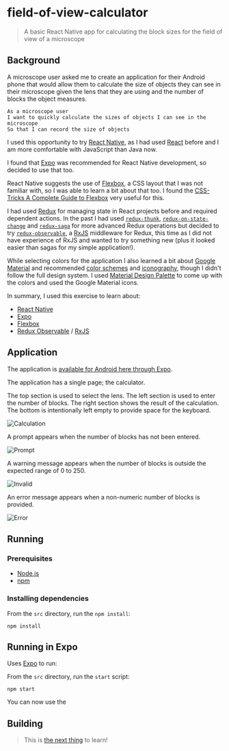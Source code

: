 # field-of-view-calculator #

> A basic React Native app for calculating the block sizes for the field of view of a microscope

## Background ##

A microscope user asked me to create an application for their Android phone that would allow them to calculate the size of objects they can see in their microscope given the lens that they are using and the number of blocks the object measures.

```gherkin
As a microscope user
I want to quickly calculate the sizes of objects I can see in the microscope
So that I can record the size of objects
```

I used this opportunity to try [React Native](http://facebook.github.io/react-native/), as I had used [React](https://reactjs.org/) before and I am more comfortable with JavaScript than Java now.

I found that [Expo](https://expo.io/) was recommended for React Native development, so decided to use that too.

React Native suggests the use of [Flexbox](https://developer.mozilla.org/en-US/docs/Web/CSS/CSS_Flexible_Box_Layout/Basic_Concepts_of_Flexbox), a CSS layout that I was not familiar with, so I was able to learn a bit about that too. I found the [CSS-Tricks A Complete Guide to Flexbox](https://css-tricks.com/snippets/css/a-guide-to-flexbox/) very useful for this.

I had used [Redux](https://redux.js.org/) for managing state in React projects before and required dependent actions. In the past I had used [`redux-thunk`](https://github.com/reduxjs/redux-thunk), [`redux-on-state-change`](https://github.com/franjohn21/redux-on-state-change) and [`redux-saga`](https://redux-saga.js.org/) for more advanced Redux operations but decided to try [`redux-observable`](https://redux-observable.js.org/), a [RxJS](https://rxjs-dev.firebaseapp.com/) middleware for Redux, this time as I did not have experience of RxJS and wanted to try something new (plus it looked easier than sagas for my simple application!).

While selecting colors for the application I also learned a bit about [Google Material](https://material.io/design/) and recommended [color schemes](https://material.io/design/color/the-color-system.html) and [iconography](https://material.io/resources/icons/?style=baseline), though I didn't follow the full design system. I used [Material Design Palette](https://www.materialpalette.com/blue-grey/deep-orange) to come up with the colors and used the Google Material icons.

In summary, I used this exercise to learn about:

* [React Native](http://facebook.github.io/react-native/)
* [Expo](https://expo.io/)
* [Flexbox](https://developer.mozilla.org/en-US/docs/Web/CSS/CSS_Flexible_Box_Layout/Basic_Concepts_of_Flexbox)
* [Redux Observable](https://redux-observable.js.org/) / [RxJS](https://rxjs-dev.firebaseapp.com/)

## Application ##

The application is [available for Android here through Expo](https://expo.io/@benbarrett89/file-of-view-calculator).

The application has a single page; the calculator.

The top section is used to select the lens. The left section is used to enter the number of blocks. The right section shows the result of the calculation. The bottom is intentionally left empty to provide space for the keyboard.

![Calculation](images/screenshot-calculation.png)

A prompt appears when the number of blocks has not been entered.

![Prompt](images/screenshot-prompt.png)

A warning message appears when the number of blocks is outside the expected range of 0 to 250.

![Invalid](images/screenshot-invalid.png)

An error message appears when a non-numeric number of blocks is provided.

![Error](images/screenshot-error.png)

## Running ##

### Prerequisites ###

* [Node.js](https://nodejs.org/)
* [npm](https://www.npmjs.com/)

### Installing dependencies ###

From the `src` directory, run the `npm install`:

```console
npm install
```

## Running in Expo ###

Uses [Expo](https://expo.io/) to run:

From the `src` directory, run the `start` script:

```console
npm start
```

You can now use the

## Building ##

> This is [the next thing](https://docs.expo.io/versions/v36.0.0/distribution/building-standalone-apps/) to learn!
